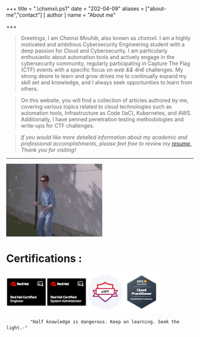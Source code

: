 +++
title = ".\\chxmxii.ps1"
date = "202-04-09"
aliases = ["about-me","contact"]
[ author ]
  name = "About me"

+++

> Greetings, I am *Chamsi Mouhib*, also known as *chxmxii*. I am a highly motivated and ambitious Cybersecurity Engineering student with a deep passion for Cloud and Cybersecurity. I am particularly enthusiastic about automation tools and actively engage in the cybersecurity community, regularly participating in Capture The Flag (CTF) events with a specific focus on *web && 4n6*  challenges. My strong desire to learn and grow drives me to continually expand my skill set and knowledge, and I always seek opportunities to learn from others.

> On this website, you will find a collection of articles authored by me, covering various topics related to cloud technologies such as automation tools, Infrastructure as Code (IaC), Kubernetes, and AWS. Additionally, I have penned penetration testing methodologies and write-ups for CTF challenges.

> *If you would like more detailed information about my academic and professional accomplishments, please feel free to review my [resume.](../cv.pdf) Thank you for visiting!*

----------------------------------------------------------------------------------------------------------------------

![](/files/nev.gif#center)

# Certifications :

![](/files/certs.png#center)


             "Half knowledge is dangerous. Keep on learning. Seek the light.-"